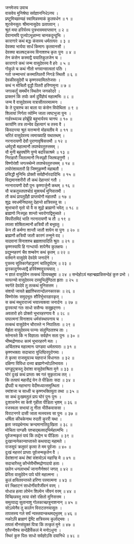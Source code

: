 जनमेजय उवाच  
वासवेय मुनिश्रेष्ठ सर्वज्ञाननिधेऽनघ ।  
प्रष्टुमिच्छाम्यहं स्वामिन्नस्माकं कुलवर्धन ॥ १ ॥  
शूरसेनसुतः श्रीमान्वसुदेवः प्रतापवान् ।  
श्रुतं मया हरिर्यस्य पुत्रभावमवाप्तवान् ॥ २ ॥  
देवानामपि पूज्योऽभून्नाम्ना चानकदुन्दुभिः ।  
कारागारे कथं बद्धः कंसस्य धर्मतत्परः ॥ ३ ॥  
देवक्या भार्यया सार्धं किमागः कृतवानसौ ।  
देवक्या बालषट्कस्य विनाशश्च कृतः पुनः ॥ ४ ॥  
तेन कंसेन कस्माद्वै ययातिकुलजेन च ।  
कारागारे कथं जन्म वासुदेवस्य वै हरेः ॥ ५ ॥  
गोकुले च कथं नीतो भगवान्सात्वतां पतिः ।  
गतो जन्मान्तरं कस्मात्पितरौ निगडे स्थितौ ॥ ६ ॥  
देवकीवसुदेवौ च कृष्णस्यामिततेजसः ।  
कथं न मोचितौ वृद्धौ पितरौ हरिणामुना ॥ ७ ॥  
जगत्कर्तुं समर्थेन स्थितेन जनकोदरे ।  
प्राक्तनं किं तयोः कर्म दुर्विज्ञेयं महात्मभिः ॥ ८ ॥  
जन्म वै वासुदेवस्य यत्रासीत्परमात्मनः ।  
के ते पुत्राश्च का बाला या कंसेन विपोथिता ॥ ९ ॥  
शिलायां निर्गता व्योम्नि जाता त्वष्टभुजा पुनः ।  
गार्हस्थ्यञ्च हरेर्ब्रूहि बहुभार्यस्य चानघ ॥ १० ॥  
कार्याणि तत्र तान्येव देहत्यागं च तस्य वै ।  
किंवदन्त्या श्रुतं यत्तन्मनो मोहयतीव मे ॥ ११ ॥  
चरितं वासुदेवस्य त्वमाख्याहि यथातथम् ।  
नरनारायणौ देवौ पुराणावृषिसत्तमौ ॥ १२ ॥  
धर्मपुत्रौ महात्मानौ तपश्चेरतुरुत्तमम् ।  
यौ मुनी बहुवर्षाणि पुण्ये बदरिकाश्रमे ॥ १३ ॥  
निराहारौ जितात्मानौ निःस्पृहौ जितषड्गुणौ ।  
विष्णोरंशौ जगत्स्थेम्ने तपश्चेरतुरुत्तमम् ॥ १४ ॥  
तयोरंशावतारौ हि जिष्णुकृष्णौ महाबलौ ।  
प्रसिद्धौ मुनिभिः प्रोक्तौ सर्वज्ञैर्नारदादिभिः ॥ १५ ॥  
विद्यमानशरीरौ तौ कथं देहान्तरं गतौ ।  
नरनारायणौ देवौ पुनः कृष्णार्जुनौ कथम् ॥ १६ ॥  
यौ चक्रतुस्तपश्चोग्रं मुक्त्यर्थं मुनिसत्तमौ ।  
तौ कथं प्रापतुर्देहौ प्राप्तयोगौ महातपौ ॥ १७ ॥  
शूद्रः स्वधर्मनिष्ठस्तु देहान्ते क्षत्रियस्तु सः ।  
शुभाचारो मृतो यो वै स शूद्रो ब्राह्मणो भवेत् ॥ १८ ॥  
ब्राह्मणो निःस्पृहः शान्तो भवरोगाद्विमुच्यते ।  
विपरीतमिदं भाति नरनारायणौ च तौ ॥ १९ ॥  
तपसा शोषितात्मानौ क्षत्रियौ तौ बभूवतुः ।  
केन तौ कर्मणा शान्तौ जातौ शापेन वा पुनः ॥ २० ॥  
ब्राह्मणौ क्षत्रियौ जातौ कारणं तन्मुने वद ।  
यादवानां विनाशश्च ब्रह्मशापादिति श्रुतः ॥ २१ ॥  
कृष्णस्यापि हि गान्धार्याः शापेनैव कुलक्षयः ।  
प्रद्युम्नहरणं चैव शम्बरेण कथं कृतम् ॥ २२ ॥  
वर्तमाने वासुदेवे देवदेवे जनार्दने ।  
पुत्रस्य सूतिकागेहाद्धरणं चातिदुर्घटम् ॥ २३ ॥  
द्वारकादुर्गमध्याद्वै हरिवेश्माद्दुरत्ययात् ।  
न ज्ञातं वासुदेवेन तत्कथं दिव्यचक्षुषा ॥ २४ ॥
सन्देहोऽयं महान्ब्रह्मन्निसन्देहं कुरु प्रभो ।  
यत्पत्न्यो वासुदेवस्य दस्युभिर्लुण्ठिता हृताः ॥ २५ ॥  
स्वर्गते देवदेवे तु तत्कथं मुनिसत्तम ।  
संशयो जायते ब्रह्मंश्चित्तान्दोलनकारकः ॥ २६ ॥  
विष्णोरंशः समुद्‌भूतः शौरिर्भूभारहारकृत् ।  
स कथं मथुराराज्यं भयात्त्यक्त्वा जनार्दनः ॥ २७ ॥  
द्वारवत्यां गतः साधो ससैन्यः ससुहृद्‌गणः ।  
अवतारो हरेः प्रोक्तो भूभारहरणाय वै ॥ २८ ॥  
पापात्मनां विनाशाय धर्मसंस्थापनाय च ।  
तत्कथं वासुदेवेन चौरास्ते न निपातिताः ॥ २९ ॥  
यैर्हृता वासुदेवस्य पत्न्यः संलुण्ठिताश्च ताः ।  
स्तेनास्ते किं न विज्ञाताः सर्वज्ञेन सता पुनः ॥ ३० ॥  
भीष्मद्रोणवधः कामं भूभारहरणे मतः ।  
अर्चिताश्च महात्मानः पाण्डवा धर्मतत्पराः ॥ ३१ ॥  
कृष्णभक्ताः सदाचारा युधिष्ठिरपुरोगमाः ।  
ते कृत्वा राजसूयञ्च यज्ञराजं विधानतः ॥ ३२ ॥  
दक्षिणा विविधा दत्त्वा ब्राह्मणेभ्योऽतिभावतः ।  
पाण्डुपुत्रास्तु देवांशा वासुदेवाश्रिता मुने ॥ ३३ ॥  
घोरं दुःखं कथं प्राप्ताः क्व गतं सुकृतञ्च तत् ।  
किं तत्पापं महारौद्रं येन ते पीडिताः सदा ॥ ३४ ॥  
द्रौपदी च महाभागा वेदीमध्यात्समुत्थिता ।  
रमांशजा च साध्वी च कृष्णभक्तियुता तथा ॥ ३५ ॥  
सा कथं दुःखमतुलं प्राप घोरं पुनः पुनः ।  
दुःशासनेन सा केशे गृहीता पीडिता भृशम् ॥ ३६ ॥  
रजस्वला सभायां तु नीता भीतैकवाससा ।  
विराटनगरे दासी जाता मत्स्यस्य सा पुनः ॥ ३७ ॥  
धर्षिता कीचकेनाथ रुदती कुररी यथा ।  
हृता जयद्रथेनाथ क्रन्दमानातिदुःखिता ॥ ३८ ॥  
मोचिता पाण्डवैः पश्चाद्‌बलवद्‌भिर्महात्मभिः ।  
पूर्वजन्मकृतं पापं किं तद्येन च पीडिताः ॥ ३९ ॥  
दुःखान्यनेकान्याप्तास्ते कथयाद्य महामते ।  
राजसूयं क्रतुवरं कृत्वा ते मम पूर्वजाः ॥ ४० ॥  
दुःखं महत्तरं प्राप्ताः पूर्वजन्मकृतेन वै ।  
देवांशानां कथं तेषां संशयोऽयं महान्हि मे ॥ ४१ ॥  
सदाचारैस्तु कौन्तेयैर्भीष्मद्रोणादयो हताः ।  
छलेन धनलाभार्थं जानानैर्नश्वरं जगत् ॥ ४२ ॥  
प्रेरिता वासुदेवेन पापे घोरे महात्मना ।  
कुलं क्षयितवन्तस्ते हरिणा परमात्मना ॥ ४३ ॥  
वरं भिक्षाटनं साधोर्नीवारैर्जीवनं वरम् ।  
योधान्न हत्वा लोभेन शिल्पेन जीवनं वरम् ॥ ४४ ॥  
विच्छिन्नस्तु त्वया वंशो रक्षितो मुनिसत्तम ।  
समुत्पाद्य सुतानाशु गोलकाच्छत्रुनाशनान् ॥ ४५ ॥  
सोऽल्पेनैव तु कालेन विराटतनयासुतः ।  
तापसस्य गले सर्पं न्यस्तवान्कथमद्‌भुतम् ॥ ४६ ॥  
नकोऽपि ब्राह्मणं द्वेष्टि क्षत्रियस्य कुलोद्‌भवः ।  
तापसं मौनसंयुक्तं पित्रा किं तत्कृतं मुने ॥ ४७ ॥  
एतैरन्यैश्च सन्देहैर्विकलं मे मनोऽधुना ।  
स्थिरं कुरु पितः साधो सर्वज्ञोऽसि दयानिधे ॥ ४८ ॥
